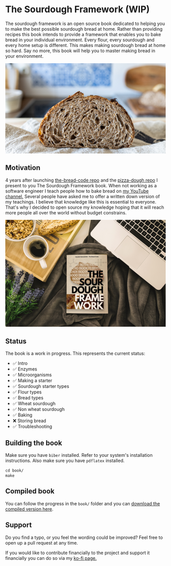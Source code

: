 # The Sourdough Framework (WIP)

The sourdough framework is an open source book dedicated to
helping you to make the best possible sourdough bread at home.
Rather than providing recipes this book intends to provide a
framework that enables you to bake bread in your individual
environment. Every flour, every sourdough and every home setup
is different. This makes making sourdough bread at home so hard.
Say no more, this book will help you to master making bread in
your environment.

![A whole wheat sourdough bread](./book/images/whole-wheat-crumb.jpg)

## Motivation


4 years after launching [the-bread-code repo](https://github.com/hendricius/the-bread-code)
and the [pizza-dough repo](https://github.com/hendricius/pizza-dough)
I present to you The Sourdough Framework book.  When not
working as a software engineer I teach people how to bake bread on
[my YouTube channel.](https://youtube.com/c/thebreadcode) Several
people have asked me to offer a written down version of my teachings.
I believe that knowledge like this is essential to everyone.
That's why I decided to open source my knowledge hoping
that it will reach more people all over the world without
budget constrains.

![The book cover](cover.jpg)

## Status

The book is a work in progress. This represents the current status:

* ✅ Intro
* ✅ Enzymes
* ✅ Microorganisms
* ✅ Making a starter
* ✅ Sourdough starter types
* ✅ Flour types
* ✅ Bread types
* ✅ Wheat sourdough
* ✅ Non wheat sourdough
* ✅ Baking
* ❌ Storing bread
* ✅ Troubleshooting


## Building the book

Make sure you have `biber` installed. Refer to your system's installation
instructions. Also make sure you have `pdflatex` installed.

```console
cd book/
make
```

## Compiled book

You can follow the progress in the `book/` folder
and you can [download the compiled version here](https://thbrco.io/book).

## Support

Do you find a typo, or you feel the wording could be improved?
Feel free to open up a pull request at any time.

If you would like to contribute financially to the project and
support it financially you can do so via my [ko-fi page.](https://ko-fi.com/thebreadcode)
